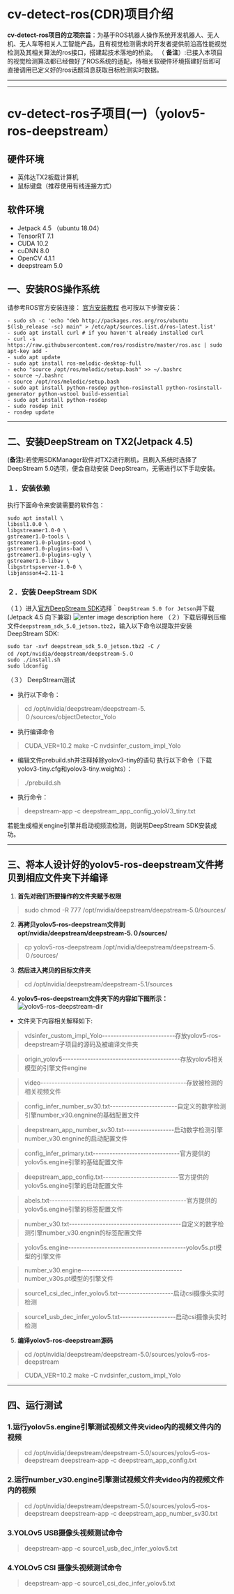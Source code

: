 #  cv-detect-ros(CDR)项目介绍
**cv-detect-ros项目的立项宗旨**：为基于ROS机器人操作系统开发机器人、无人机、无人车等相关人工智能产品，且有视觉检测需求的开发者提供前沿高性能视觉检测及其相关算法的ros接口，搭建起技术落地的桥梁。
（ **备注**）:已接入本项目的视觉检测算法都已经做好了ROS系统的适配，待相关软硬件环境搭建好后即可直接调用已定义好的ros话题消息获取目标检测实时数据。
***
***
#  cv-detect-ros子项目(一)（yolov5-ros-deepstream）
##  硬件环境
- 英伟达TX2板载计算机
- 鼠标键盘（推荐使用有线连接方式）
##  软件环境
- Jetpack  4.5 （ubuntu 18.04）
- TensorRT  7.1
- CUDA  10.2
- cuDNN  8.0
- OpenCV  4.1.1
- deepstream  5.0
##  一、安装ROS操作系统
请参考ROS官方安装连接： [官方安装教程](http://wiki.ros.org/ROS/Installation)
也可按以下步骤安装：

    - sudo sh -c 'echo "deb http://packages.ros.org/ros/ubuntu $(lsb_release -sc) main" > /etc/apt/sources.list.d/ros-latest.list'
    - sudo apt install curl # if you haven't already installed curl
    - curl -s https://raw.githubusercontent.com/ros/rosdistro/master/ros.asc | sudo apt-key add -
    - sudo apt update
    - sudo apt install ros-melodic-desktop-full
    - echo "source /opt/ros/melodic/setup.bash" >> ~/.bashrc
    - source ~/.bashrc
    - source /opt/ros/melodic/setup.bash
    - sudo apt install python-rosdep python-rosinstall python-rosinstall-generator python-wstool build-essential
    - sudo apt install python-rosdep
    - sudo rosdep init
    - rosdep update
***
##  二、安装DeepStream on TX2(Jetpack 4.5)
(**备注**):若使用SDKManager软件对TX2进行刷机，且刷入系统时选择了DeepStream 5.0选项，便会自动安装		DeepStream，无需进行以下手动安装。
###  １．安装依赖
执行下面命令来安装需要的软件包：

	sudo apt install \
	libssl1.0.0 \
	libgstreamer1.0-0 \
	gstreamer1.0-tools \
	gstreamer1.0-plugins-good \
	gstreamer1.0-plugins-bad \
	gstreamer1.0-plugins-ugly \
	gstreamer1.0-libav \
	libgstrtspserver-1.0-0 \
	libjansson4=2.11-1
###  ２．安装 DeepStream SDK

 （１）进入[官方DeepStream SDK](https://developer.nvidia.com/embedded/deepstream-on-jetson-downloads-archived)选择｀`DeepStream 5.0 for Jetson`并下载(Jetpack 4.5 向下兼容)
![enter image description here](https://img-blog.csdnimg.cn/20210727094413306.jpg?x-oss-process=image/watermark,type_ZmFuZ3poZW5naGVpdGk,shadow_10,text_aHR0cHM6Ly9ibG9nLmNzZG4ubmV0L3dlaXhpbl80NjQzODU3Ng==,size_16,color_FFFFFF,t_70)
 （２）下载后得到压缩文件`deepstream_sdk_5.0_jetson.tbz2`，输入以下命令以提取并安装DeepStream SDK:

    sudo tar -xvf deepstream_sdk_5.0_jetson.tbz2 -C /
    cd /opt/nvidia/deepstream/deepstream-5.０
    sudo ./install.sh
    sudo ldconfig
    

 （３） DeepStream测试
 - 执行以下命令：

> cd /opt/nvidia/deepstream/deepstream-5.０/sources/objectDetector_Yolo
 - 执行编译命令
> CUDA_VER=10.2 make -C nvdsinfer_custom_impl_Yolo

- 编辑文件prebuild.sh并注释掉除yolov3-tiny的语句
执行以下命令（下载yolov3-tiny.cfg和yolov3-tiny.weights）：

> ./prebuild.sh
- 执行命令：
> deepstream-app -c deepstream_app_config_yoloV3_tiny.txt

若能生成相关engine引擎并启动视频流检测，则说明DeepStream SDK安装成功。
***
## 三、将本人设计好的yolov5-ros-deepstream文件拷贝到相应文件夹下并编译
 1. **首先对我们所要操作的文件夹赋予权限**

> sudo chmod -R 777 /opt/nvidia/deepstream/deepstream-5.0/sources/
 2. **再拷贝yolov5-ros-deepstream文件到opt/nvidia/deepstream/deepstream-5.０/sources/**
>cp yolov5-ros-deepstream /opt/nvidia/deepstream/deepstream-5.０/sources/
 3. **然后进入拷贝的目标文件夹**
 > cd /opt/nvidia/deepstream/deepstream-5.1/sources
 
 4. **yolov5-ros-deepstream文件夹下的内容如下图所示：**
 ![yolov5-ros-deepstream-dir](https://img-blog.csdnimg.cn/20210727155442371.png?x-oss-process=image/watermark,type_ZmFuZ3poZW5naGVpdGk,shadow_10,text_aHR0cHM6Ly9ibG9nLmNzZG4ubmV0L3dlaXhpbl80NjQzODU3Ng==,size_16,color_FFFFFF,t_70)
 - 文件夹下内容相关解释如下:

>vdsinfer_custom_impl_Yolo--------------------------存放yolov5-ros-deepstream子项目的源码及被编译文件夹

>origin_yolov5------------------------------------------存放yolov5相关模型的引擎文件engine

>video----------------------------------------------------存放被检测的相关视频文件

>config_infer_number_sv30.txt------------------------自定义的数字检测引擎number_v30.engnine的基础配置文件

>deepstream_app_number_sv30.txt------------------启动数字检测引擎number_v30.engnine的启动配置文件

>config_infer_primary.txt-------------------------------官方提供的yolov5s.engine引擎的基础配置文件

>deepstream_app_config.txt---------------------------官方提供的yolov5s.engine引擎的启动配置文件

>abels.txt-------------------------------------------------官方提供的yolov5s.engine引擎的标签配置文件

>number_v30.txt----------------------------------------自定义的数字检测引擎number_v30.engnin的标签配置文件 

>yolov5s.engine------------------------------------------yolov5s.pt模型的引擎文件

>number_v30.engine------------------------------------number_v30s.pt模型的引擎文件

>source1_csi_dec_infer_yolov5.txt--------------------启动csi摄像头实时检测

>source1_usb_dec_infer_yolov5.txt--------------------启动csi摄像头实时检测

 5. **编译yolov5-ros-deepstream源码**
 > cd /opt/nvidia/deepstream/deepstream-5.0/sources/yolov5-ros-deepstream

 > CUDA_VER=10.2 make -C nvdsinfer_custom_impl_Yolo
***
##  四、运行测试
###  1.运行yolov5s.engine引擎测试视频文件夹video内的视频文件内的视频
> cd /opt/nvidia/deepstream/deepstream-5.0/sources/yolov5-ros-deepstream
> deepstream-app -c deepstream_app_config.txt
###  2.运行number_v30.engine引擎测试视频文件夹video内的视频文件内的视频
> cd /opt/nvidia/deepstream/deepstream-5.0/sources/yolov5-ros-deepstream
> deepstream-app -c deepstream_app_number_sv30.txt
###  3.YOLOv5 USB摄像头视频测试命令
> deepstream-app -c source1_usb_dec_infer_yolov5.txt
###  4.YOLOv5 CSI 摄像头视频测试命令
> deepstream-app -c source1_csi_dec_infer_yolov5.txt
